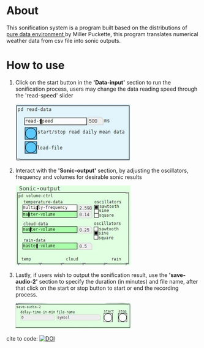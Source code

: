 <h1>About</h1>
<p>This sonification system is a program built based on the distributions of <a href = "http://msp.ucsd.edu/software.html"> pure data environment </a> by Miller Puckette, this program translates numerical weather data from csv file into sonic outputs.</p>

<h1>How to use</h1>
<ol>
  <li>Click on the start button in the <b>'Data-input'</b> section  to run the sonification process, users may change the data reading speed through the 'read-speed' slider 
  <p><img src = "screenshots/Data-input.jpg" alt="data-input" width = "300"></p></li>
  
  <li>Interact with the <b>'Sonic-output'</b> section, by adjusting the oscillators, frequency and volumes for desirable sonic results
  <p><img src = "screenshots/Sonic-output.jpg" alt="sonic-output" width = "300"></p></li>
 

  <li>Lastly, if users wish to output the sonification result, use the <b>'save-audio-2'</b> section to specify the duration (in minutes) and file name, after that click on the start or stop button to start or end the recording process.
  <p><img src = "screenshots/save-audio-2.jpg" alt="save-audio" width = "300"></p></li>

</ol>

cite to code: [![DOI](https://zenodo.org/badge/401049619.svg)](https://zenodo.org/badge/latestdoi/401049619)
